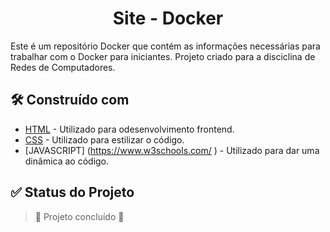 <h1 align="center">Site - Docker</h1>

<p> Este é um repositório Docker que contém as informações necessárias para trabalhar com o Docker para iniciantes. Projeto criado para a disciclina de Redes de Computadores. </p>

## 🛠️ Construído com

* [HTML](https://www.w3schools.com/ ) - Utilizado para odesenvolvimento frontend.
* [CSS](https://www.w3schools.com/ ) - Utilizado para estilizar o código.
* [JAVASCRIPT] (https://www.w3schools.com/ ) - Utilizado para dar uma dinâmica ao código.

## ✅ Status do Projeto
> :construction: Projeto concluído :construction:
